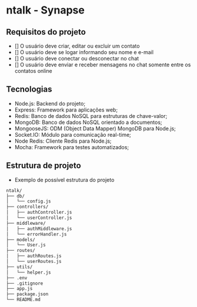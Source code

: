 # ntalk - Synapse

## Requisitos do projeto

- [] O usuário deve criar, editar ou excluir um contato
- [] O usuário deve se logar informando seu nome e e-mail
- [] O usuário deve conectar ou desconectar no chat
- [] O usuário deve enviar e receber mensagens no chat somente entre os contatos online

## Tecnologias

- Node.js: Backend do projeto;
- Express: Framework para aplicações web;
- Redis: Banco de dados NoSQL para estruturas de chave-valor;
- MongoDB: Banco de dados NoSQL orientado a documentos;
- MongooseJS: ODM (Object Data Mapper) MongoDB para Node.js;
- Socket.IO: Módulo para comunicação real-time;
- Node Redis: Cliente Redis para Node.js;
- Mocha: Framework para testes automatizados;

## Estrutura de projeto

- Exemplo de possível estrutura do projeto

```bash
ntalk/
├── db/
│   └── config.js
├── controllers/
│   ├── authController.js
│   └── userController.js
├── middleware/
│   ├── authMiddleware.js
│   └── errorHandler.js
├── models/
│   └── User.js
├── routes/
│   ├── authRoutes.js
│   └── userRoutes.js
├── utils/
│   └── helper.js
├── .env
├── .gitignore
├── app.js
├── package.json
└── README.md
```
